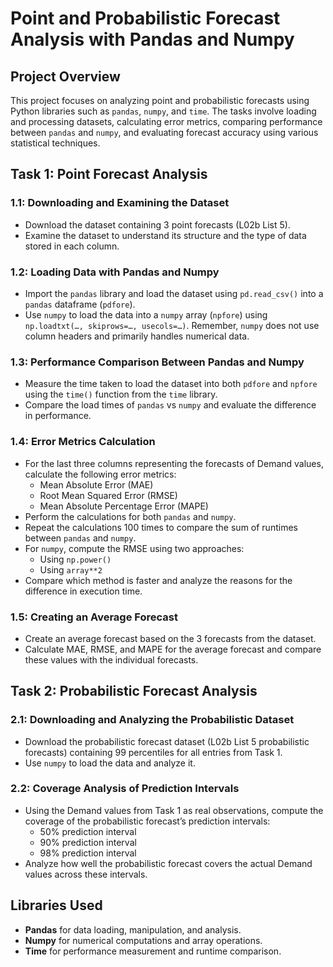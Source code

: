 # Point and Probabilistic Forecast Analysis with Pandas and Numpy

## Project Overview
This project focuses on analyzing point and probabilistic forecasts using Python libraries such as `pandas`, `numpy`, and `time`. The tasks involve loading and processing datasets, calculating error metrics, comparing performance between `pandas` and `numpy`, and evaluating forecast accuracy using various statistical techniques.

## Task 1: Point Forecast Analysis

### 1.1: Downloading and Examining the Dataset
- Download the dataset containing 3 point forecasts (L02b List 5).
- Examine the dataset to understand its structure and the type of data stored in each column.

### 1.2: Loading Data with Pandas and Numpy
- Import the `pandas` library and load the dataset using `pd.read_csv()` into a `pandas` dataframe (`pdfore`).
- Use `numpy` to load the data into a `numpy` array (`npfore`) using `np.loadtxt(…, skiprows=…, usecols=…)`. Remember, `numpy` does not use column headers and primarily handles numerical data.

### 1.3: Performance Comparison Between Pandas and Numpy
- Measure the time taken to load the dataset into both `pdfore` and `npfore` using the `time()` function from the `time` library.
- Compare the load times of `pandas` vs `numpy` and evaluate the difference in performance.

### 1.4: Error Metrics Calculation
- For the last three columns representing the forecasts of Demand values, calculate the following error metrics:
  - Mean Absolute Error (MAE)
  - Root Mean Squared Error (RMSE)
  - Mean Absolute Percentage Error (MAPE)
- Perform the calculations for both `pandas` and `numpy`.
- Repeat the calculations 100 times to compare the sum of runtimes between `pandas` and `numpy`.
- For `numpy`, compute the RMSE using two approaches:
  - Using `np.power()`
  - Using `array**2` 
- Compare which method is faster and analyze the reasons for the difference in execution time.

### 1.5: Creating an Average Forecast
- Create an average forecast based on the 3 forecasts from the dataset.
- Calculate MAE, RMSE, and MAPE for the average forecast and compare these values with the individual forecasts.

## Task 2: Probabilistic Forecast Analysis

### 2.1: Downloading and Analyzing the Probabilistic Dataset
- Download the probabilistic forecast dataset (L02b List 5 probabilistic forecasts) containing 99 percentiles for all entries from Task 1.
- Use `numpy` to load the data and analyze it.

### 2.2: Coverage Analysis of Prediction Intervals
- Using the Demand values from Task 1 as real observations, compute the coverage of the probabilistic forecast’s prediction intervals:
  - 50% prediction interval
  - 90% prediction interval
  - 98% prediction interval
- Analyze how well the probabilistic forecast covers the actual Demand values across these intervals.

## Libraries Used
- **Pandas** for data loading, manipulation, and analysis.
- **Numpy** for numerical computations and array operations.
- **Time** for performance measurement and runtime comparison.
